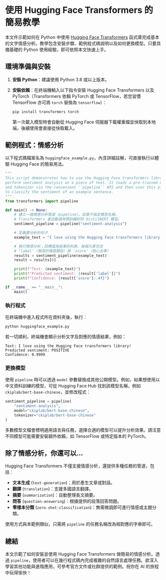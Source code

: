 # 使用 Hugging Face Transformers 的簡易教學

本文件示範如何在 Python 中使用 [Hugging Face Transformers](https://huggingface.co/docs/transformers) 函式庫完成基本的文字情感分析。教學包含安裝步驟、範例程式碼說明以及如何更換模型。只要具備基礎的 Python 使用經驗，即可依照本文快速上手。

## 環境準備與安裝

1. **安裝 Python**：建議使用 Python 3.8 或以上版本。
2. **安裝依賴**：在終端機輸入以下指令安裝 Hugging Face Transformers 以及 PyTorch（Transformers 依賴 PyTorch 或 TensorFlow，若您習慣 TensorFlow 亦可將 `torch` 替換為 `tensorflow`）：

   ```bash
   pip install transformers torch
   ```

   第一次載入模型時會自動從 Hugging Face 伺服器下載權重檔並快取到本地端，後續使用會直接從快取載入。

## 範例程式：情感分析

以下程式碼檔案名為 `huggingface_example.py`，內含詳細註解，可直接執行以體驗 Hugging Face 的簡易用法。

```python
"""
This script demonstrates how to use the Hugging Face transformers library to
perform sentiment analysis on a piece of text. It loads a pre‑trained model
and tokenizer via the convenient ``pipeline`` API and then uses this pipeline
to classify the sentiment of an example sentence.
"""
from transformers import pipeline

def main() -> None:
    # 建立一個情感分析管道（pipeline）。如果不指定模型名稱，
    # Transformers 會自動選用預訓練好的 DistilBERT 模型。
    sentiment_pipeline = pipeline("sentiment-analysis")

    # 定義要分析的句子
    example_text = "I love using the Hugging Face transformers library!"

    # 執行情感分析；回傳值為結果的列表，每個元素包含
    # 'label'（預測的情感類別）與 'score'（信心水準）
    results = sentiment_pipeline(example_text)
    result = results[0]

    print(f"Text: {example_text}")
    print(f"Predicted sentiment: {result['label']}")
    print(f"Confidence: {result['score']:.4f}")

if __name__ == "__main__":
    main()
```

### 執行程式

在終端機中進入程式所在資料夾後，執行：

```bash
python huggingface_example.py
```

若一切順利，終端機會顯示分析文字及對應的情感結果，例如：

```
Text: I love using the Hugging Face transformers library!
Predicted sentiment: POSITIVE
Confidence: 0.9999
```

### 更換模型

使用 `pipeline` 時可以透過 `model` 參數替換成其他公開模型。例如，如果想使用以中文資料訓練的模型，可從 Hugging Face Hub 找到該模型名稱，例如 `ckiplab/bert-base-chinese`，並修改程式：

```python
sentiment_pipeline = pipeline(
    "sentiment-analysis",
    model="ckiplab/bert-base-chinese",
    tokenizer="ckiplab/bert-base-chinese"
)
```

多數模型文檔會標明適用語言與任務，選擇合適的模型可以提升分析效果。請注意不同模型可能需要安裝額外依賴，如 TensorFlow 或特定版本的 PyTorch。

## 除了情感分析，你還可以…

Hugging Face Transformers 不僅支援情感分析，還提供多種任務的管道，包括：

- **文本生成** (`text-generation`)：用於產生文章或對話。
- **翻譯** (`translation`)：支援多國語言翻譯。
- **摘要** (`summarization`)：自動整理長文摘要。
- **問答** (`question-answering`)：根據提供的段落回答問題。
- **零樣本分類** (`zero-shot-classification`)：無需微調即可進行情感或主題分類。

使用方式與本範例類似，只需將 `pipeline` 的任務名稱改為相對應的字串即可。

## 總結

本文示範了如何安裝並使用 Hugging Face Transformers 做簡易的情感分析。透過 `pipeline`，使用者可以在幾行程式碼內完成複雜的自然語言處理任務。欲深入學習其他功能與進階應用，可參考官方文件或社群提供的範例。祝你在 AI 的旅程中玩得愉快！